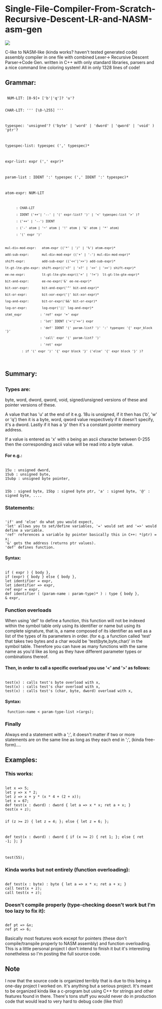 # Single-File-Compiler-From-Scratch-Recursive-Descent-LR-and-NASM-asm-gen

<img src="view.png">

<p>
C-like to NASM-like (kinda works? haven't tested generated code) assembly compiler in one file with combined Lexer-> Recursive Descent Parser->Code Gen. written in C++ with only standard libraries, parsers and a nice command line coloring system!
All in only 1328 lines of code!
</p>

<h2> Grammar: </h2>
<code>
 NUM-LIT: [0-9]+ ['b'|'q']? 'u'?
 
 CHAR-LIT: '\'' [\0-\255] '\''
 
 typespec: 'unsigned'? ('byte' | 'word' | 'dword' | 'qword' | 'void' ) 'ptr'?
 
 typespec-list: typespec (',' typespec)*
 
 expr-list: expr (',' expr)*
 
 param-list : IDENT ':' typespec (',' IDENT ':' typespec)*
 

 atom-expr: NUM-LIT
 
		  : CHAR-LIT
		  
		  : IDENT ('++'| '--' | '(' expr-list? ')' | '<' typespec-list '>' )?
		  
		  : ('++' | '--') IDENT
		  
		  : ('-' atom | '~' atom | '!' atom | '&' atom | '*' atom)
		  
		  : '(' expr ')'
		  


	mul-div-mod-expr:   atom-expr (('*' | '/' | '%') atom-expr)*
	
	add-sub-expr:       mul-div-mod-expr (('+' | '-') mul-div-mod-expr)*
	
	shift-expr:         add-sub-expr (('<<'|'>>') add-sub-expr)*
	
	lt-gt-lte-gte-expr: shift-expr(('<?' | '>?' | '<=' | '>=') shift-expr)*
	
	ee-ne-expr:         lt-gt-lte-gte-expr(('=' | '!=')  lt-gt-lte-gte-expr)*
	
	bit-and-expr:       ee-ne-expr('&' ee-ne-expr)*
	
	bit-xor-expr:       bit-and-expr('^' bit-and-expr)*
	
	bit-or-expr:        bit-xor-expr('|' bit-xor-expr)*
	
	log-and-expr:       bit-or-expr('&&' bit-or-expr)*
	
	log-or-expr:        log-expr('||' log-and-expr)*
	
	stmt_expr		   : 'ref' expr '=' expr
	
					   : 'let' IDENT ('='|'=>') expr
					   
					   : 'def' IDENT '(' param-list? ')' ':' typespec '{' expr_block '}'
					   
					   : 'call' expr '(' param-list? ')'
					   
					   : 'ret' expr
					   
             : if '(' expr ')' '{' expr_block '}' ('else' '{' expr_block '}' )?
</code>      

<h2> Summary: <h2>
	
<h3> Types are: </h3>
<p>
byte, word, dword, qword, void,
signed/unsigned versions of these and pointer versions of these.

A value that has 'u' at the end of it e.g. 18u is unsigned, if it then has ('b', 'w' or 'q') then it is a byte, word, qword value 
respectively if it doesn't specify, it's a dword. Lastly if it has a 'p' then it's a constant pointer memory address.

If a value is entered as 'x' with x being an ascii character between 0-255 then the corresponding ascii value will be read into a byte value.
</p>

<h4>
For e.g.:
</h4>
<code>
15u : unsigned dword,
15ub : unsigned byte,
15ubp : unsigned byte pointer,

15b : signed byte,
15bp : signed byte ptr,
'a' : signed byte,
'@' : signed byte,
....
</code>
	
<h3> Statements: </h3> 
<code>
'if' and 'else' do what you would expect,
'let' allows you to set/define variables, '=' would set and '=>' would define a variable.
'ref' references a variable by pointer basically this in C++: *(ptr) = x;
'&' gets the address (returns ptr values).
'def' defines function.
</code>
<h4>Syntax:</h4>
<code>
if ( expr ) { body },
if (expr) { body } else { body },
let identifier = expr,
let identifier => expr,
ref expr = expr,
def identifier ( (param-name : param-type)* ) : type { body },
& expr,
</code>

<h3> Function overloads </h3>
<p>
When using 'def' to define a function, this function will not be indexed within the symbol table only using its identifier or name but using its complete signature, that is, a name composed of its identifier as well as a list of the types of its parameters in order. (for e.g. a function called 'test' that takes two bytes and a char would be 'test(byte,byte,char)' in the symbol table. Therefore you can have as many functions with the same name as you'd like as long as they have different parameter types or combinations thereof.
</p>

<h4>
Then, in order to call a specific overload you use '<' and '>' as follows:
</h4>

<code>
test<byte>(x) : calls test's byte overload with x,
test<char>(x) : calls test's char overload with x,
test<char, byte, dword>(x) : calls test's (char, byte, dword) overload with x,
</code>
<h4> Syntax: </h4>
<code> function-name < param-type-list >(args); </code>

<h3> Finally </h3>
<p>
Always end a statement with a ';', it doesn't matter if two or more statements are on the same line as long as they each end in ';',
(kinda free-form)....
</p>
<h2> Examples: </h2>

<h3> This works: </h3>

<code>
let x => 5;
let y => x * 2;
let z => x + y * (x * 4 + (2 + x));
let x = 67;
def test(x : dword) : dword { let a => x * x; ret a + x; }
test(x + z);

if (z >= 2) { let z = 4; };
else { let z = 6; };

def test(x : dword) : dword 
{ 
  if (x >= 2) { 
    ret 1; 
  };
  else { 
    ret -1; 
  }; 
}

test(55);
</code>

<h3> Kinda works but not entirely (function overloading): </h3>
<code>
def test(x : byte) : byte { let a => x * x; ret a + x; }
call test<byte>(x + z);
call test<dword>(x + z);
</code>
	
<h3> Doesn't compile properly (type-checking doesn't work but I'm too lazy to fix it): </h3>
<code>
def pt => &x;
ref pt => 6;
</code>

<p>
Basically most features work except for pointers (these don't compile/transpile properly to NASM assembly) and function overloading.
This is a little personal project I don't intend to finish it but it's interesting nonetheless so I'm posting the full source code.
</p>


<h2> Note </h2>
<p> I now that the source code is organized terribly that is due to this being a one-day project I worked on. It's anything but a serious project. It's meant to be organized kinda like a c-program but using C++ for strings and other features found in there. There's tons stuff you would never do in production code that would lead to very hard to debug code (like this!) </p>
